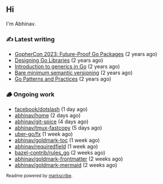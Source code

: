 ## Hi

I'm Abhinav.

### ✍️ Latest writing


- [GopherCon 2023: Future-Proof Go Packages](https://abhinavg.net/2023/09/27/future-proof-packages/) (2 years ago)
- [Designing Go Libraries](https://abhinavg.net/2022/12/06/designing-go-libraries/) (2 years ago)
- [Introduction to generics in Go](https://abhinavg.net/2022/11/23/generics-intro/) (2 years ago)
- [Bare minimum semantic versioning](https://abhinavg.net/2022/11/07/semver/) (2 years ago)
- [Go Patterns and Practices](https://abhinavg.net/2022/09/19/go-patterns-and-practices-talk/) (2 years ago)

### 🪵 Ongoing work


- [facebook/dotslash](https://github.com/facebook/dotslash) (1 day ago)
- [abhinav/home](https://github.com/abhinav/home) (2 days ago)
- [abhinav/git-spice](https://github.com/abhinav/git-spice) (4 days ago)
- [abhinav/tmux-fastcopy](https://github.com/abhinav/tmux-fastcopy) (5 days ago)
- [uber-go/fx](https://github.com/uber-go/fx) (1 week ago)
- [abhinav/goldmark-toc](https://github.com/abhinav/goldmark-toc) (1 week ago)
- [abhinav/requiredfield](https://github.com/abhinav/requiredfield) (1 week ago)
- [bazel-contrib/rules_go](https://github.com/bazel-contrib/rules_go) (2 weeks ago)
- [abhinav/goldmark-frontmatter](https://github.com/abhinav/goldmark-frontmatter) (2 weeks ago)
- [abhinav/goldmark-mermaid](https://github.com/abhinav/goldmark-mermaid) (2 weeks ago)

<sub>Readme powered by [markscribe](https://github.com/muesli/markscribe).</sub>
